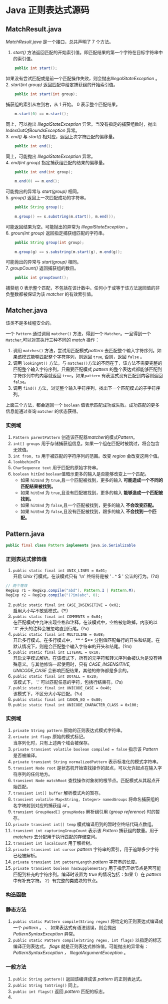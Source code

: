 # Java 正则表达式源码 #
  
## MatchResult.java ##
  
*MatchResult.java* 是一个接口，总共声明了 7 个方法。    
 
1. *start()* 方法返回匹配的开始索引值。即匹配结果的第一个字符在目标字符串中的索引值。
```Java
	public int start();
```  
如果没有尝试匹配或是前一个匹配操作失败，则会抛出*IllegalStateException* 。    
2. *start(int group)* 返回匹配中给定捕获组的开始索引值。  
```Java
	public int start(int group);
```  
捕获组的索引从左到右，从 1 开始。 0 表示整个匹配结果。  
```Java
	m.start(0) == m.start();
```  
同上，可以抛出 *IllegalStateException* 异常。当没有指定的捕获组数时，抛出 *IndexOutOfBoundsException* 异常。  
3. *end()* 与 *start()* 相对应，返回上次字符匹配的偏移量。  
```Java  
	public int end();
```  
同上，可能抛出 *IllegalStateException* 异常。  
4. *end(int group)* 指定捕获组匹配的结果的偏移量。  
```Java
	public int end(int group);		
			
	m.end(0) == m.end();
```
可能抛出的异常与 *start(group)* 相同。  
5. *group()* 返回上一次匹配成功的字符串。  
```Java  
	public String group();  
  
	m.group() == s.substring(m.start(), m.end());
```  
可能返回结果为空。可能抛出的异常为 *IllegalStateException* 。  
6. *groun(int group)* 返回指定捕获组匹配的字符串。   
```Java
	public String group(int group);
  
	m.group(g) == s.substring(m.start(g), m.end(g));
```  
可能抛出的异常与 *start(group)* 相同。  
7. *groupCount()* 返回捕获组的数目。 
```Java 
	public int groupCount();
```
捕获组 0 表示整个匹配，不包括在该计数中。任何小于或等于该方法返回值的非负整数都被保证为该 *matcher* 的有效索引值。 
   
## Matcher.java ##

该类不是多线程安全的。  
  
一个 `Pattern` 通过调用 `matcher()` 方法，得到一个 `Matcher`。一旦得到一个 `Matcher`,可以对其执行三种不同的 *match* 操作：  
1. 调用 `matches()` 方法，尝试用匹配模式*pattern* 去匹配整个输入字符序列。如果该模式能够匹配整个字符序列，则返回 `true`, 否则，返回 `false` 。  
2. 调用 `lookingAt()` 方法，与 `matches()`方法的不同在于，该方法不需要完整的匹配整个输入字符序列。只需要匹配模式 *pattern* 的整个表达式都能够匹配到字符序列中的内容就返回 `true`。如果`pattern` 有表达式没有匹配到内容则返回 `false`。   
3. 调用 `find()` 方法，浏览整个输入字符序列，找出下一个匹配模式的子字符序列。  

上面三个方法，都会返回一个 `boolean` 值表示匹配成功或失败。成功匹配的更多信息能通过查询 `matcher` 的状态获得。  
  
### 实例域 ###
  
1. `Pattern parentPattern` 创造该匹配器*matcher*的模式*Pattern*。  
2. `int[] groups` 用于存储捕获组信息。如果一个组在匹配时被跳过，将会包含无效值。  
3. `int from, to` 用于被匹配的字符序列的范围。改变 *region* 会改变这两个值。  
4. `lookbehindTo`   
5. `CharSequence text` 用于匹配的原始字符串。  
6. `boolean hitEnd` `boolean`值暗示更多的输入是否能够改变上一个匹配。  
	* 如果 `hitEnd` 为 `true`,且一个匹配被找到，更多的输入 **可能造成一个不同的匹配结果被找到。**
	* 如果 `hitEnd` 为 `true`,且没有匹配被找到，更多的输入 **能够造成一个匹配被找到。**
	* 如果 `hitEnd` 为 `false`,且一个匹配被找到，更多的输入 **不会改变匹配。**
	* 如果 `hitEnd` 为 `false`,且没有匹配被找到，跟多的输入 **不会找到一个匹配。**

  
## Pattern.java ##
  
```Java
public final class Pattern implements java.io.Serializable
```  
### 正则表达式修饰值 ###
  
1. `public static final int UNIX_LINES = 0x01;`  
开启 *Unix* 行模式。在该模式只有 '\n' 终结符是被 ' . ^ $ ' 公认的行为。(?d)  
```Java
// 两个等效
RegExp r1 = RegExp.compile("abd"), Pattern.I | Pattern.M);
RegExp r2 = RegExp.compile("(?im)abc", 0);
```   
2. `public static final int CASE_INSENSITIVE = 0x02;`  
启用大小写不敏感模式。(?!)   
3. `public static final int COMMENTS = 0x04;`  
在匹配模式中允许出现空格和注释。在该模式中，空格被忽略掉，内嵌的以 '#' 开头的注释会被忽略直到行尾。(?x)  
4. `public static final int MULTILINE = 0x08;`  
开启多行模式。在多行模式中， ** ^ $** 分别值匹配每行的开头和结尾。在默认情况下，则是会匹配整个输入字符串的开头和结尾。(?m)  
5. `public static final int LITERAL = 0x10;`    
开启文字模式解析。在该模式下，所有的元字符和转义序列会被认为是没有特殊意义。与其他修饰一起使用时，只有 *CASE_INSENSITIVE, UNICODE_CASE* 会影响匹配结果，其他的修饰都是多余的。  
6. `public static final int DOTALL = 0x20;`  
该模式下， '.' 可以匹配任意的字符，包括行结束符。(?s)  
7. `public static final int UNICODE_CASE = 0x40;`  
该模式下，不区分大小写匹配。(?u)  
8. `public static final int CANON_EQ = 0x80;`  
9. `public static final int UNICODE_CHARACTER_CLASS = 0x100;`  

### 实例域 ###
  
1. `private String pattern` 原始的正则表达式模式字符串。  
2. `orivate int flags` 原始的模式标记。  
当序列化时，只有上述两个域会被保存。  
3. `private transient volatile boolean compiled = false` 指示该 *Pattern* 是否被编译。  
4. `private transient String normalizedPattern` 表示标准化的模式字符串。  
5. `transient Node root` 是状态机开始查找操作的起点，可以允许起点在输入字符序列的任何地方。  
6. `transient Node matchRoot` 查找操作对象树的根节点。匹配模式从其起点开始匹配。  
7. `transient int[] buffer` 解析模式片的暂存。  
8. `transient volatile Map<String, Integer> namedGroups` 将命名捕获组的名字映射到对应的捕获组 *id* 。  
9. `transient GroupHead[] groupNodes` 解析组引用 (*group reference*) 时的暂存。  
10. `private transient int[] temp` 模式编译用到的暂时空终结代码点数组。  
11. `transient int capturingGroupCount` 表示该 *Pattern* 捕获组的数量。用于 *matchers* 去分配用于执行匹配的存储空间。  
12. `transient int localCount` 用于解析树。  
13. `private transient int cursor` *pattern* 字符串的索引，用于追踪多少字符已经被解析。  
14. `private transient int patternLength` *pattern* 字符串的长度。  
15. `private transient boolean hasSupplementary` 用于指示开始节点是否可能匹配到补充的字符序列。编译时设置为 *true* 的情况包括：如果 1）在 *pattern* 中有补充字符。 2）有完整的类或块的节点。  
  
### 构造函数 ###
  

  
### 静态方法 ###
  
1. `public static Pattern compile(String regex)` 将给定的正则表达式编译成一个 *pattern* 。  、
如果表达式有语法错误，则会抛出 *PatternSyntaxException* 异常。  
2. `public static Pattern compile(String regex, int flags)` 以指定的标志编译正则表达式。 *flags* 就是正则表达式修饰值。可能抛出的异常有： *PatternSyntaxException ， IllegalArgumentException* 。  

### 一般方法 ###
  
1. `public String pattern()` 返回该编译成该 *pattern* 的正则表达式。  
2. `public String toString()` 同上。  
3. `public int flags()` 返回 *pattern* 匹配的标志。  
4. 